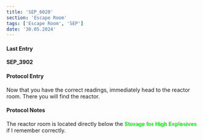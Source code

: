 ```yaml
---
title: 'SEP_6020'
section: 'Escape Room'
tags: ['Escape Room', 'SEP']
date: '30.05.2024'
---
```


#### Last Entry

**SEP_3902**

#### Protocol Entry

Now that you have the correct readings, immediately head to the reactor room. There you will find
the reactor.

#### Protocol Notes

The reactor room is located directly below the <span style="color:#00ff00"><b>Storage for High
Explosives</b></span> if I remember correctly.
